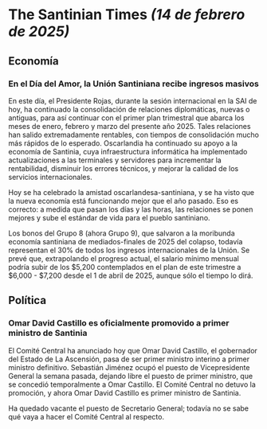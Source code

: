 # The Santinian Times _(14 de febrero de 2025)_

## Economía

### En el Día del Amor, la Unión Santiniana recibe ingresos masivos

En este día, el Presidente Rojas, durante la sesión internacional en la SAI de hoy, ha continuado la consolidación de relaciones
diplomáticas, nuevas o antiguas, para así continuar con el primer plan trimestral que abarca los meses de enero, febrero y marzo
del presente año 2025. Tales relaciones han salido extremadamente rentables, con tiempos de consolidación mucho más rápidos de lo
esperado. Oscarlandia ha continuado su apoyo a la economía de Santinia, cuya infraestructura informática ha implementado
actualizaciones a las terminales y servidores para incrementar la rentabilidad, disminuir los errores técnicos, y mejorar la
calidad de los servicios internacionales.

Hoy se ha celebrado la amistad oscarlandesa-santiniana, y se ha visto que la nueva economía está funcionando mejor que el año
pasado. Eso es correcto: a medida que pasan los días y las horas, las relaciones se ponen mejores y sube el estándar de vida
para el pueblo santiniano.

Los bonos del Grupo 8 (ahora Grupo 9), que salvaron a la moribunda economía santiniana de mediados-finales de 2025 del colapso,
todavía representan el 30% de todos los ingresos internacionales de la Unión. Se prevé que, extrapolando el progreso actual, el
salario mínimo mensual podría subir de los $5,200 contemplados en el plan de este trimestre a $6,000 - $7,200 desde el 1 de
abril de 2025, aunque sólo el tiempo lo dirá.

## Política

### Omar David Castillo es oficialmente promovido a primer ministro de Santinia

El Comité Central ha anunciado hoy que Omar David Castillo, el gobernador del Estado de La Ascensión, pasa de ser primer
ministro interino a primer ministro definitivo. Sebastián Jiménez ocupó el puesto de Vicepresidente General la semana pasada,
dejando libre el puesto de primer ministro, que se concedió temporalmente a Omar Castillo. El Comité Central no detuvo la
promoción, y ahora Omar David Castillo es primer ministro de Santinia.

Ha quedado vacante el puesto de Secretario General; todavía no se sabe qué vaya a hacer el Comité Central al respecto.
